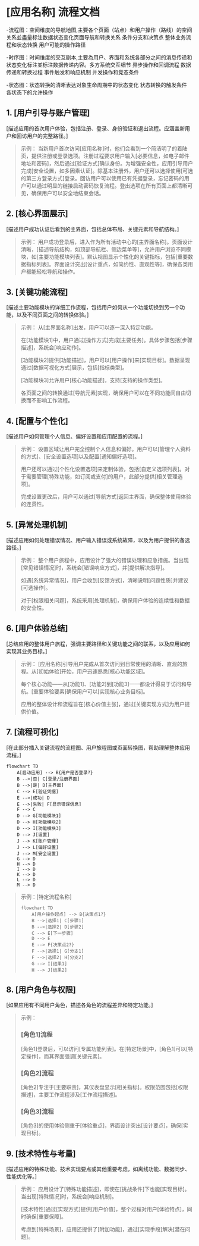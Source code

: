 # [应用名称] 流程文档
  -流程图：空间维度的导航地图,主要各个页面（站点）和用户操作（路线）的空间关系並盡量标注数据状态变化<example>页面导航和转换关系  条件分支和决策点  整体业务流程和状态转换 用户可能的操作路径</example>

  -时序图：时间维度的交互剧本,主要為用户、界面和系统各部分之间的消息传递和状态变化标注並标注数据传递内容。<example>多方系统交互细节 异步操作和回调流程 数据传递和转换过程 事件触发和响应机制 并发操作和竞态条件</example>

  -状态图：状态转换的清晰表达<example>对象生命周期中的状态变化 状态转换的触发条件 各状态下的允许操作</example>



## 1. [用户引导与账户管理]

[描述应用的首次用户体验，包括注册、登录、身份验证和退出流程。应涵盖新用户和回访用户的完整路径。]

> 示例：
> 当新用户首次访问[应用名称]时，他们会看到一个简洁明了的着陆页，提供注册或登录选项。注册过程要求用户输入[必要信息，如电子邮件地址和密码]，然后通过[验证方式]确认身份。为增强安全性，应用引导用户完成[安全设置，如多因素认证]。除基本注册外，用户还可以选择使用[可选的第三方登录方式]登录。回访用户可以使用已有凭据登录，忘记密码的用户可以通过明显的链接启动密码恢复流程。登出选项在所有页面上都清晰可见，确保用户可以安全地结束会话。

## 2. [核心界面展示]

[描述用户成功认证后看到的主界面，包括总体布局、关键元素和导航结构。]

> 示例：
> 用户成功登录后，进入作为所有活动中心的[主界面名称]。页面设计清晰，[描述导航结构，如顶部导航栏、侧边菜单等]，允许用户浏览不同模块，如[主要功能模块列表]。默认视图显示个性化的关键指标，包括[重要数据指标列表]。界面设计突出[设计重点，如简约性、直观性等]，确保各类用户都能轻松导航和操作。

## 3. [关键功能流程]

[描述主要功能模块的详细工作流程，包括用户如何从一个功能切换到另一个功能，以及不同页面之间的转换体验。]

> 示例：
> 从[主界面名称]出发，用户可以逐一深入特定功能。
> 
> 在[功能模块1]中，用户通过[操作方式]完成[主要任务]。具体步骤包括[步骤描述]，系统会[响应动作]。
> 
> [功能模块2]提供[功能描述]，用户可以[用户操作]来[实现目标]。数据呈现通过[数据可视化方式]展示，包括[指标类型]。
> 
> [功能模块3]允许用户[核心功能描述]，支持[支持的操作类型]。
> 
> 各页面之间的转换通过[导航元素]实现，确保用户可以在不同功能间自由切换而不影响工作流程。

## 4. [配置与个性化]

[描述用户如何管理个人信息、偏好设置和应用配置的流程。]

> 示例：
> 设置区域让用户完全控制个人信息和偏好。用户可以[管理个人资料的方式]、[安全设置选项]以及配置[通知偏好选项]。
> 
> 用户还可以通过[个性化设置选项]来定制体验，包括[自定义选项列表]。对于需要管理[特殊功能，如订阅或支付]的用户，此部分提供[相关管理选项]。
> 
> 完成设置更改后，用户可以通过[导航方式]返回主界面，确保整体使用体验的连贯性。

## 5. [异常处理机制]

[描述应用如何处理错误情况、用户输入错误或系统故障，以及为用户提供的备选路径。]

> 示例：
> 整个用户旅程中，应用设计了强大的错误处理和应急措施。当出现[常见错误情况]时，系统会[错误响应方式]，并[提供解决指导]。
> 
> 如遇[系统异常情况]，用户会收到[反馈方式]，清晰说明[问题性质]并建议[可选操作]。
> 
> 对于[权限相关问题]，系统采用[处理机制]，确保用户体验的连续性和数据的安全性。

## 6. [用户体验总结]

[总结应用的整体用户旅程，强调主要路径和关键功能之间的联系，以及应用如何实现其业务目标。]

> 示例：
> [应用名称]引导用户完成从首次访问到日常使用的清晰、直观的旅程。从[初始体验]开始，用户迅速熟悉[核心功能区域]。
> 
> 每个核心功能——从[功能1]、[功能2]到[功能3]——都设计得易于访问和导航。[重要体验要素]确保用户可以[实现核心业务目标]。
> 
> 应用的整体设计和流程旨在[核心价值主张]，通过[关键实现方式]为用户提供价值。

## 7. [流程可视化]

[在此部分插入关键流程的流程图、用户旅程图或页面转换图，帮助理解整体应用流程。]

```mermaid
flowchart TD
    A[启动应用] --> B{用户是否登录?}
    B -->|否| C[登录/注册界面]
    B -->|是| D[主界面]
    C --> E[验证凭据]
    E -->|成功| D
    E -->|失败| F[显示错误信息]
    F --> C
    D --> G[功能模块1]
    D --> H[功能模块2]
    D --> I[功能模块3]
    D --> J[设置]
    J --> K[账户管理]
    J --> L[偏好设置]
    J --> M[安全设置]
    G --> D
    H --> D
    I --> D
    K --> D
    L --> D
    M --> D
```
> 示例：[特定流程名称]
> ```mermaid
> flowchart TD
>     A[用户操作起点] --> B{决策点1?}
>     B -->|选择1| C[步骤1]
>     B -->|选择2| D[步骤2]
>     C --> E[下一步骤]
>     D --> E
>     E --> F{决策点2?}
>     F -->|选择1| G[分支1]
>     F -->|选择2| H[分支2]
>     G --> I[结果1]
>     H --> J[结果2]
> ```

## 8. [用户角色与权限]

[如果应用有不同用户角色，描述各角色的流程差异和特定功能。]

> 示例：
> ### [角色1]流程
> [角色1]登录后，可以访问[专属功能列表]。在[特定场景]中，[角色1]可以[特定操作]，而其界面强调[关键元素]。
> 
> ### [角色2]流程
> [角色2]专注于[主要职责]，其仪表盘显示[相关指标]。权限范围包括[权限描述]，主要工作流程涉及[工作流程描述]。
> 
> ### [角色3]流程
> [角色3]的使用体验侧重于[体验重点]，界面设计突出[设计要点]，确保[实现目标]。

## 9. [技术特性与考量]

[描述应用的特殊功能、技术实现要点或其他重要考虑，如离线功能、数据同步、性能优化等。]

> 示例：
> 应用设计了[特殊功能描述]，即使在[挑战条件]下也能[实现目标]。当出现[特殊情况]时，系统会[响应机制]。
> 
> [技术特性]通过[实现方式]提供[用户价值]，整个过程对用户[体验特点]，同时确保[重要保障]。
> 
> 考虑到[特殊场景]，应用还提供了[附加功能]，通过[实现手段]解决[潜在问题]。 
